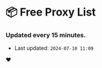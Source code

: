 # :package: Free Proxy List
### Updated every 15 minutes.

- Last updated: `2024-07-10 11:09`

:heart:
